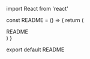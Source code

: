 import React from 'react'

const README = () => {
  return (
    <div>README</div>
  )
}

export default README
